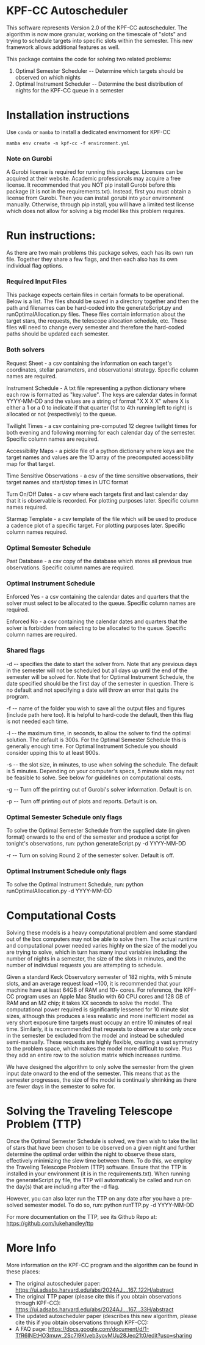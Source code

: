 # KPF-CC Autoscheduler
This software represents Version 2.0 of the KPF-CC autoscheduler. The algorithm is now more granular, working on the timescale of "slots" and trying to schedule targets into specific slots within the semester. This new framework allows additional features as well.

This package contains the code for solving two related problems:
1. Optimal Semester Scheduler -- Determine which targets should be observed on which nights
2. Optimal Instrument Scheduler -- Determine the best distribution of nights for the KPF-CC queue in a semester

# Installation instructions

Use `conda` or `mamba` to install a dedicated envirnoment for KPF-CC

```
mamba env create -n kpf-cc -f environment.yml 
```


### Note on Gurobi
A Gurobi license is required for running this package. Licenses can be acquired at their website. Academic professionals may acquire a free license. It recommended that you NOT pip install Gurobi before this package (it is not in the requirements.txt). Instead, first you must obtain a license from Gurobi. Then you can install gorubi into your environment manually. Otherwise, through pip install, you will have a limited test license which does not allow for solving a big model like this problem requires.



# Run instructions:
As there are two main problems this package solves, each has its own run file. Together they share a few flags, and then each also has its own individual flag options.



### Required Input Files
This package expects certain files in certain formats to be operational. Below is a list. The files should be saved in a directory together and then the path and filenames can be hard-coded into the generateScript.py and runOptimalAllocation.py files. These files contain information about the target stars, the requests, the telescope allocation schedule, etc. These files will need to change every semester and therefore the hard-coded paths should be updated each semester.



### Both solvers
Request Sheet - a csv containing the information on each target's coordinates, stellar parameters, and observational strategy. Specific column names are required.

Instrument Schedule - A txt file representing a python dictionary where each row is formatted as "key:value". The keys are calendar dates in format YYYY-MM-DD and the values are a string of format "X X X X" where X is either a 1 or a 0 to indicate if that quarter (1st to 4th running left to right) is allocated or not (respectively) to the queue.

Twilight Times - a csv containing pre-computed 12 degree twilight times for both evening and following morning for each calendar day of the semester. Specific column names are required.

Accessibility Maps - a pickle file of a python dictionary where keys are the target names and values are the 1D array of the precomputed accessibility map for that target.

Time Sensitive Observations - a csv of the time sensitive observations, their target names and start/stop times in UTC format

Turn On/Off Dates - a csv where each targets first and last calendar day that it is observable is recorded. For plotting purposes later. Specific column names required.

Starmap Template - a csv template of the file which will be used to produce a cadence plot of a specific target. For plotting purposes later. Specific column names required.



### Optimal Semester Schedule
Past Database - a csv copy of the database which stores all previous true observations. Specific column names are required.



### Optimal Instrument Schedule
Enforced Yes - a csv containing the calendar dates and quarters that the solver must select to be allocated to the queue. Specific column names are required.

Enforced No - a csv containing the calendar dates and quarters that the solver is forbidden from selecting to be allocated to the queue. Specific column names are required.



### Shared flags
-d -- specifies the date to start the solver from. Note that any previous days in the semester will not be scheduled but all days up until the end of the semester will be solved for. Note that for Optimal Instrument Schedule, the date specified should be the first day of the semester in question. There is no default and not specifying a date will throw an error that quits the program.

-f -- name of the folder you wish to save all the output files and figures (include path here too). It is helpful to hard-code the default, then this flag is not needed each time.

-l -- the maximum time, in seconds, to allow the solver to find the optimal solution. The default is 300s. For the Optimal Semester Schedule this is generally enough time. For Optimal Instrument Schedule you should consider upping this to at least 900s.

-s -- the slot size, in minutes, to use when solving the schedule. The default is 5 minutes. Depending on your computer's specs, 5 minute slots may not be feasible to solve. See below for guidelines on computational costs.

-g -- Turn off the printing out of Gurobi's solver information. Default is on.

-p -- Turn off printing out of plots and reports. Default is on.



### Optimal Semester Schedule only flags
To solve the Optimal Semester Schedule from the supplied date (in given format) onwards to the end of the semester and produce a script for tonight's observations, run: python generateScript.py -d YYYY-MM-DD

-r -- Turn on solving Round 2 of the semester solver. Default is off.



### Optimal Instrument Schedule only flags
To solve the Optimal Instrument Schedule, run: python runOptimalAllocation.py -d YYYY-MM-DD

# Computational Costs
Solving these models is a heavy computational problem and some standard out of the box computers may not be able to solve them. The actual runtime and computational power needed varies highly on the size of the model you are trying to solve, which in turn has many input variables including: the number of nights in a semester, the size of the slots in minutes, and the number of individual requests you are attempting to schedule.

Given a standard Keck Observatory semester of 182 nights, with 5 minute slots, and an average request load ~100, it is recommended that your machine have at least 64GB of RAM and 10+ cores. For reference, the KPF-CC program uses an Apple Mac Studio with 60 CPU cores and 128 GB of RAM and an M2 chip; it takes XX seconds to solve the model. The computational power required is significantly lessened for 10 minute slot sizes, although this produces a less realistic and more inefficient model as very short exposure time targets must occupy an entire 10 minutes of real time. Similarly, it is recommended that requests to observe a star only once in the semester be excluded from the model and instead be scheduled semi-manually. These requests are highly flexible, creating a vast symmetry to the problem space, which makes the model more difficult to solve. Plus they add an entire row to the solution matrix which increases runtime.

We have designed the algorithm to only solve the semester from the given input date onward to the end of the semester. This means that as the semester progresses, the size of the model is continually shrinking as there are fewer days in the semester to solve for.

# Solving the Traveling Telescope Problem (TTP)
Once the Optimal Semester Schedule is solved, we then wish to take the list of stars that have been chosen to be observed on a given night and further determine the optimal order within the night to observe these stars, effectively minimizing the slew time between them. To do this, we employ the Traveling Telescope Problem (TTP) software. Ensure that the TTP is installed in your environment (it is in the requirements.txt). When running the generateScript.py file, the TTP will automatically be called and run on the day(s) that are including after the -d flag.

However, you can also later run the TTP on any date after you have a pre-solved semester model. To do so, run: python runTTP.py -d YYYY-MM-DD

For more documentation on the TTP, see its Github Repo at: https://github.com/lukehandley/ttp

# More Info
More information on the KPF-CC program and the algorithm can be found in these places:
- The original autoscheduler paper: https://ui.adsabs.harvard.edu/abs/2024AJ....167..122H/abstract
- The original TTP paper (please cite this if you obtain observations through KPF-CC):  https://ui.adsabs.harvard.edu/abs/2024AJ....167...33H/abstract
- The updated autoscheduler paper (describes this new algorithm, please cite this if you obtain observations through KPF-CC):
- A FAQ page: https://docs.google.com/document/d/1-TfR6lNEtHO3muw_2Sc7l9Klveb3yovMUu28Jeq21t0/edit?usp=sharing
